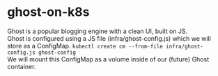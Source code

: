 # ghost-on-k8s

Ghost is a popular blogging engine with a clean UI, built on JS.  
Ghost is configured using a JS file (infra/ghost-config.js) which we will store as a ConfigMap.
`kubectl create cm --from-file infra/ghost-config.js ghost-config`  
We will mount this ConfigMap as a volume inside of our (future) Ghost container.
